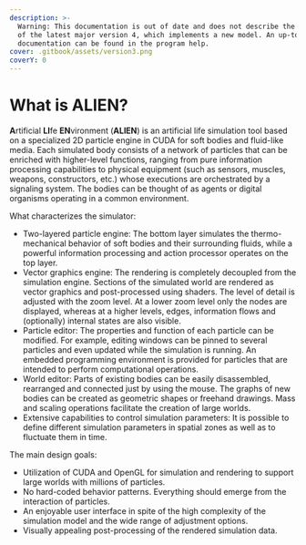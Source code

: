 ```yaml
---
description: >-
  Warning: This documentation is out of date and does not describe the behavior
  of the latest major version 4, which implements a new model. An up-to-date
  documentation can be found in the program help.
cover: .gitbook/assets/version3.png
coverY: 0
---
```


# What is ALIEN?

**A**rtificial **LI**fe **EN**vironment (**ALIEN**) is an artificial life simulation tool based on a specialized 2D particle engine in CUDA for soft bodies and fluid-like media. Each simulated body consists of a network of particles that can be enriched with higher-level functions, ranging from pure information processing capabilities to physical equipment (such as sensors, muscles, weapons, constructors, etc.) whose executions are orchestrated by a signaling system. The bodies can be thought of as agents or digital organisms operating in a common environment.

What characterizes the simulator:

* Two-layered particle engine: The bottom layer simulates the thermo-mechanical behavior of soft bodies and their surrounding fluids, while a powerful information processing and action processor operates on the top layer.
* Vector graphics engine: The rendering is completely decoupled from the simulation engine. Sections of the simulated world are rendered as vector graphics and post-processed using shaders. The level of detail is adjusted with the zoom level. At a lower zoom level only the nodes are displayed, whereas at a higher levels, edges, information flows and (optionally) internal states are also visible.
* Particle editor: The properties and function of each particle can be modified. For example, editing windows can be pinned to several particles and even updated while the simulation is running. An embedded programming environment is provided for particles that are intended to perform computational operations.
* World editor: Parts of existing bodies can be easily disassembled, rearranged and connected just by using the mouse. The graphs of new bodies can be created as geometric shapes or freehand drawings. Mass and scaling operations facilitate the creation of large worlds.
* Extensive capabilities to control simulation parameters: It is possible to define different simulation parameters in spatial zones as well as to fluctuate them in time.

The main design goals:

* Utilization of CUDA and OpenGL for simulation and rendering to support large worlds with millions of particles.
* No hard-coded behavior patterns. Everything should emerge from the interaction of particles.
* An enjoyable user interface in spite of the high complexity of the simulation model and the wide range of adjustment options.
* Visually appealing post-processing of the rendered simulation data.
